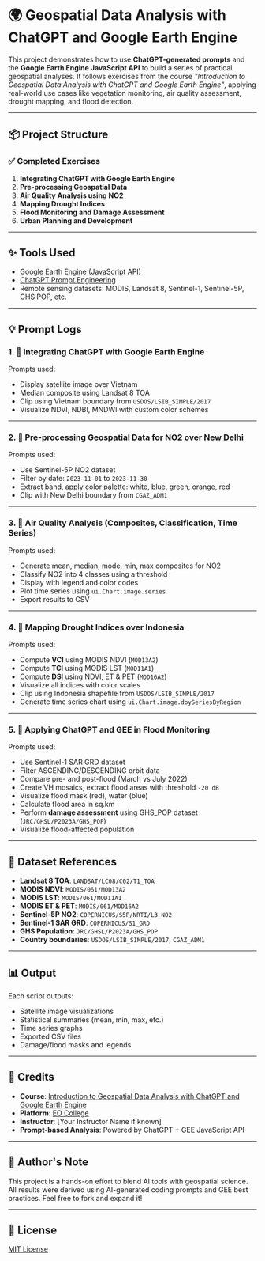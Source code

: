 # 🌍 Geospatial Data Analysis with ChatGPT and Google Earth Engine

This project demonstrates how to use **ChatGPT-generated prompts** and the **Google Earth Engine JavaScript API** to build a series of practical geospatial analyses. It follows exercises from the course *"Introduction to Geospatial Data Analysis with ChatGPT and Google Earth Engine"*, applying real-world use cases like vegetation monitoring, air quality assessment, drought mapping, and flood detection.

---

## 📦 Project Structure

### ✅ Completed Exercises
1. **Integrating ChatGPT with Google Earth Engine**  
2. **Pre-processing Geospatial Data**  
3. **Air Quality Analysis using NO2**  
4. **Mapping Drought Indices**  
5. **Flood Monitoring and Damage Assessment**
6. **Urban Planning and Development**

---

## ✨ Tools Used
- [Google Earth Engine (JavaScript API)](https://code.earthengine.google.com/)
- [ChatGPT Prompt Engineering](https://chat.openai.com/)
- Remote sensing datasets: MODIS, Landsat 8, Sentinel-1, Sentinel-5P, GHS POP, etc.

---

## 💡 Prompt Logs

### 1. 📌 Integrating ChatGPT with Google Earth Engine
Prompts used:
- Display satellite image over Vietnam
- Median composite using Landsat 8 TOA
- Clip using Vietnam boundary from `USDOS/LSIB_SIMPLE/2017`
- Visualize NDVI, NDBI, MNDWI with custom color schemes

---

### 2. 📌 Pre-processing Geospatial Data for NO2 over New Delhi
Prompts used:
- Use Sentinel-5P NO2 dataset
- Filter by date: `2023-11-01` to `2023-11-30`
- Extract band, apply color palette: white, blue, green, orange, red
- Clip with New Delhi boundary from `CGAZ_ADM1`

---

### 3. 📌 Air Quality Analysis (Composites, Classification, Time Series)
Prompts used:
- Generate mean, median, mode, min, max composites for NO2
- Classify NO2 into 4 classes using a threshold
- Display with legend and color codes
- Plot time series using `ui.Chart.image.series`
- Export results to CSV

---

### 4. 📌 Mapping Drought Indices over Indonesia
Prompts used:
- Compute **VCI** using MODIS NDVI (`MOD13A2`)
- Compute **TCI** using MODIS LST (`MOD11A1`)
- Compute **DSI** using NDVI, ET & PET (`MOD16A2`)
- Visualize all indices with color scales
- Clip using Indonesia shapefile from `USDOS/LSIB_SIMPLE/2017`
- Generate time series chart using `ui.Chart.image.doySeriesByRegion`

---

### 5. 📌 Applying ChatGPT and GEE in Flood Monitoring
Prompts used:
- Use Sentinel-1 SAR GRD dataset
- Filter ASCENDING/DESCENDING orbit data
- Compare pre- and post-flood (March vs July 2022)
- Create VH mosaics, extract flood areas with threshold `-20 dB`
- Visualize flood mask (red), water (blue)
- Calculate flood area in sq.km
- Perform **damage assessment** using GHS_POP dataset (`JRC/GHSL/P2023A/GHS_POP`)
- Visualize flood-affected population

---

## 📁 Dataset References

- **Landsat 8 TOA**: `LANDSAT/LC08/C02/T1_TOA`  
- **MODIS NDVI**: `MODIS/061/MOD13A2`  
- **MODIS LST**: `MODIS/061/MOD11A1`  
- **MODIS ET & PET**: `MODIS/061/MOD16A2`  
- **Sentinel-5P NO2**: `COPERNICUS/S5P/NRTI/L3_NO2`  
- **Sentinel-1 SAR GRD**: `COPERNICUS/S1_GRD`  
- **GHS Population**: `JRC/GHSL/P2023A/GHS_POP`  
- **Country boundaries**: `USDOS/LSIB_SIMPLE/2017`, `CGAZ_ADM1`

---

## 📊 Output

Each script outputs:
- Satellite image visualizations
- Statistical summaries (mean, min, max, etc.)
- Time series graphs
- Exported CSV files
- Damage/flood masks and legends

---

## 🙌 Credits

- **Course**: [Introduction to Geospatial Data Analysis with ChatGPT and Google Earth Engine](https://www.earthdatascience.org/)
- **Platform**: [EO College](https://eo-college.org/)
- **Instructor**: [Your Instructor Name if known]
- **Prompt-based Analysis**: Powered by ChatGPT + GEE JavaScript API

---

## 🧠 Author's Note

This project is a hands-on effort to blend AI tools with geospatial science. All results were derived using AI-generated coding prompts and GEE best practices. Feel free to fork and expand it!

---

## 🔗 License

[MIT License](LICENSE)
